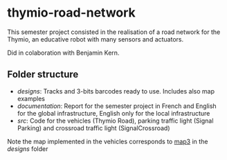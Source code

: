 # thymio-road-network
This semester project consisted in the realisation of a road network for the Thymio, an educative robot with many sensors and actuators.

Did in colaboration with Benjamin Kern.

## Folder structure
- _designs_: Tracks and 3-bits barcodes ready to use. Includes also map examples
- _documentation_: Report for the semester project in French and English for the global infrastructure, English only for the local infrastructure
- _src_: Code for the vehicles (Thymio Road), parking traffic light (Signal Parking) and crossroad traffic light (SignalCrossroad)

Note the map implemented in the vehicles corresponds to [map3](https://github.com/loicdubois/thymio-road-network/blob/main/designs/maps/map3.png) in the _designs_ folder
